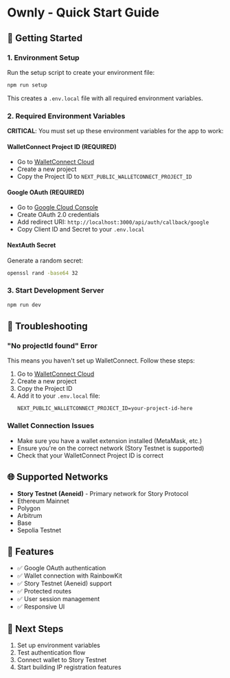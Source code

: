 # Ownly - Quick Start Guide

## 🚀 Getting Started

### 1. Environment Setup

Run the setup script to create your environment file:

```bash
npm run setup
```

This creates a `.env.local` file with all required environment variables.

### 2. Required Environment Variables

**CRITICAL**: You must set up these environment variables for the app to work:

#### WalletConnect Project ID (REQUIRED)
- Go to [WalletConnect Cloud](https://cloud.walletconnect.com/)
- Create a new project
- Copy the Project ID to `NEXT_PUBLIC_WALLETCONNECT_PROJECT_ID`

#### Google OAuth (REQUIRED)
- Go to [Google Cloud Console](https://console.cloud.google.com/)
- Create OAuth 2.0 credentials
- Add redirect URI: `http://localhost:3000/api/auth/callback/google`
- Copy Client ID and Secret to your `.env.local`

#### NextAuth Secret
Generate a random secret:
```bash
openssl rand -base64 32
```

### 3. Start Development Server

```bash
npm run dev
```

## 🔧 Troubleshooting

### "No projectId found" Error
This means you haven't set up WalletConnect. Follow these steps:

1. Go to [WalletConnect Cloud](https://cloud.walletconnect.com/)
2. Create a new project
3. Copy the Project ID
4. Add it to your `.env.local` file:
   ```
   NEXT_PUBLIC_WALLETCONNECT_PROJECT_ID=your-project-id-here
   ```

### Wallet Connection Issues
- Make sure you have a wallet extension installed (MetaMask, etc.)
- Ensure you're on the correct network (Story Testnet is supported)
- Check that your WalletConnect Project ID is correct

## 🌐 Supported Networks

- **Story Testnet (Aeneid)** - Primary network for Story Protocol
- Ethereum Mainnet
- Polygon
- Arbitrum
- Base
- Sepolia Testnet

## 📱 Features

- ✅ Google OAuth authentication
- ✅ Wallet connection with RainbowKit
- ✅ Story Testnet (Aeneid) support
- ✅ Protected routes
- ✅ User session management
- ✅ Responsive UI

## 🎯 Next Steps

1. Set up environment variables
2. Test authentication flow
3. Connect wallet to Story Testnet
4. Start building IP registration features
